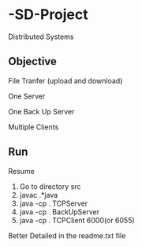 # -SD-Project

Distributed Systems
## Objective
File Tranfer (upload and download)

One Server

One Back Up Server

Multiple Clients

## Run
Resume
1. Go to directory src
2. javac .*java
3. java -cp . TCPServer
4. java -cp . BackUpServer
5. java -cp . TCPClient 6000(or 6055)

Better Detailed in the readme.txt file
